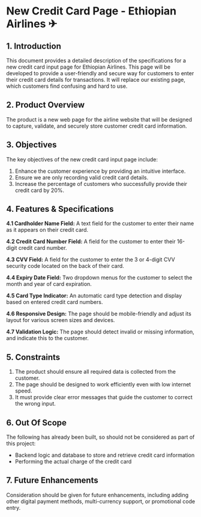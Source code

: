 # New Credit Card Page - Ethiopian Airlines ✈

## 1. Introduction

This document provides a detailed description of the specifications for a new credit card input page for Ethiopian Airlines. This page will be developed to provide a user-friendly and secure way for customers to enter their credit card details for transactions. It will replace our existing page, which customers find confusing and hard to use.

## 2. Product Overview

The product is a new web page for the airline website that will be designed to capture, validate, and securely store customer credit card information. 

## 3. Objectives

The key objectives of the new credit card input page include:

1. Enhance the customer experience by providing an intuitive interface.
2. Ensure we are only recording valid credit card details.
3. Increase the percentage of customers who successfully provide their credit card by 20%.

## 4. Features & Specifications

**4.1 Cardholder Name Field:** A text field for the customer to enter their name as it appears on their credit card.

**4.2 Credit Card Number Field:** A field for the customer to enter their 16-digit credit card number.

**4.3 CVV Field:** A field for the customer to enter the 3 or 4-digit CVV security code located on the back of their card.

**4.4 Expiry Date Field:** Two dropdown menus for the customer to select the month and year of card expiration.

**4.5 Card Type Indicator:** An automatic card type detection and display based on entered credit card numbers.

**4.6 Responsive Design:** The page should be mobile-friendly and adjust its layout for various screen sizes and devices.

**4.7 Validation Logic:** The page should detect invalid or missing information, and indicate this to the customer.

## 5. Constraints

1. The product should ensure all required data is collected from the customer.
2. The page should be designed to work efficiently even with low internet speed.
3. It must provide clear error messages that guide the customer to correct the wrong input.

## 6. Out Of Scope

The following has already been built, so should not be considered as part of this project:

- Backend logic and database to store and retrieve credit card information
- Performing the actual charge of the credit card

## 7. Future Enhancements

Consideration should be given for future enhancements, including adding other digital payment methods, multi-currency support, or promotional code entry.

